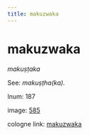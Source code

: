 ```yaml
---
title: makuzwaka
---
```


# makuzwaka

<i>makuṣṭaka</i>  <div n="P" />See: <i>makuṣṭha(ka).</i>

lnum: 187

image: [585](https://www.sanskrit-lexicon.uni-koeln.de/scans/csl-apidev/servepdf.php?dict=snp&page=585)

cologne link: [makuzwaka](https://sanskrit-lexicon.uni-koeln.de/scans/csl-apidev/getword.php?dict=snp&key=makuzwaka)

